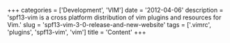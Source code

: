 +++
categories = ['Development', 'VIM']
date = '2012-04-06'
description = 'spf13-vim is a cross platform distribution of vim plugins and resources for Vim.'
slug = 'spf13-vim-3-0-release-and-new-website'
tags = ['.vimrc', 'plugins', 'spf13-vim', 'vim']
title = 'Content'
+++